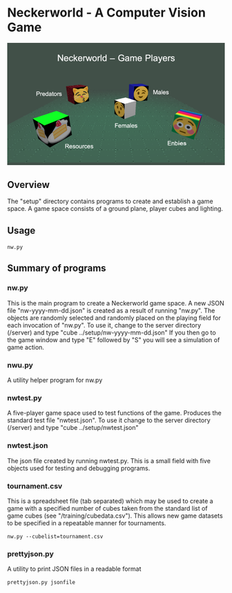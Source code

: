 # Neckerworld - A Computer Vision Game

![Neckerworld Player Cubesl](../images/Neckerworld-players.png)

## Overview

The "setup" directory contains programs to create and establish a game space.
A game space consists of a ground plane, player cubes and lighting.

## Usage

```
nw.py
```

## Summary of programs

### nw.py
This is the main program to create a Neckerworld game space.
A new JSON file "nw-yyyy-mm-dd.json" is created as a result of running "nw.py".
The objects are randomly selected and randomly placed on the playing field for each invocation of "nw.py".
To use it, change to the server directory (/server) and type "cube ../setup/nw-yyyy-mm-dd.json"
If you then go to the game window and type "E" followed by "S" you will see a simulation of game action.

### nwu.py
A utility helper program for nw.py

### nwtest.py
A five-player game space used to test functions of the game.
Produces the standard test file "nwtest.json".
To use it change to the server directory (/server) and type "cube ../setup/nwtest.json"

### nwtest.json
The json file created by running nwtest.py.
This is a small field with five objects used for testing and debugging programs.

### tournament.csv
This is a spreadsheet file (tab separated) which may be used to create a game with a specified number of cubes taken from the standard list of game cubes (see "/training/cubedata.csv").
This allows new game datasets to be specified in a repeatable manner for tournaments.

```
nw.py --cubelist=tournament.csv
```

### prettyjson.py
A utility to print JSON files in a readable format

```
prettyjson.py jsonfile
```
